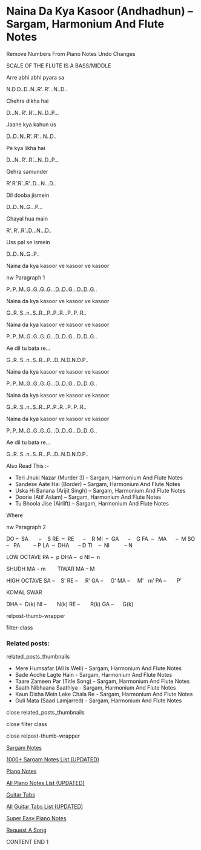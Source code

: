 
# Naina Da Kya Kasoor (Andhadhun) – Sargam, Harmonium And Flute Notes

Remove Numbers From Piano Notes
Undo Changes

SCALE OF THE FLUTE IS A BASS/MIDDLE

Arre abhi abhi pyara sa

N.D.D..D..N..R’..R’…N..D..

Chehra dikha hai

D…N..R’..R’…N..D..P…

Jaane kya kahun us

D..D..N..R’..R’…N..D..

Pe kya likha hai

D…N..R’..R’…N..D..P…

Gehra samunder

R’.R’.R’..R’..D…N…D..

Dil dooba jismein

D..D..N..G…P…

Ghayal hua main

R’..R’..R’..D…N…D..

Uss pal se ismein

D..D..N..G..P..

Naina da kya kasoor ve kasoor ve kasoor

nw Paragraph 1

P..P..M..G..G..G..G…D..D..G…D..D..G..

Naina da kya kasoor ve kasoor ve kasoor

G..R..S..n..S..R…P..P..R…P..P..R..

Naina da kya kasoor ve kasoor ve kasoor

P..P..M..G..G..G..G…D..D..G…D..D..G..

Ae dil tu bata re…

G..R..S..n..S..R…P…D..N.D.N.D.P..

Naina da kya kasoor ve kasoor ve kasoor

P..P..M..G..G..G..G…D..D..G…D..D..G..

Naina da kya kasoor ve kasoor ve kasoor

G..R..S..n..S..R…P..P..R…P..P..R..

Naina da kya kasoor ve kasoor ve kasoor

P..P..M..G..G..G..G…D..D..G…D..D..G..

Ae dil tu bata re…

G..R..S..n..S..R…P…D..N.D.N.D.P..

Also Read This :-

* Teri Jhuki Nazar (Murder 3) – Sargam, Harmonium And Flute Notes
* Sandese Aate Hai (Border) – Sargam, Harmonium And Flute Notes
* Uska Hi Banana (Arijit Singh) – Sargam, Harmonium And Flute Notes
* Doorie (Atif Aslam) – Sargam, Harmonium And Flute Notes
* Tu Bhoola Jise (Airlift) – Sargam, Harmonium And Flute Notes

Where

nw Paragraph 2

DO –  SA       –    S
RE  –  RE      –    R
MI  –  GA      –    G
FA  –   MA      –  M
SO  –   PA         – P
LA  –  DHA      – D
TI    –  NI          – N

LOW OCTAVE
PA –  p
DHA –  d
NI –  n

SHUDH MA – m        TIWAR MA – M

HIGH OCTAVE
SA –    S’
RE –     R’
GA –     G’
MA –     M’   m’
PA –       P’

KOMAL SWAR

DHA –  D(k)
NI –       N(k)
RE –       R(k)
GA –      G(k)

relpost-thumb-wrapper

filter-class

### Related posts:

related_posts_thumbnails

* Mere Humsafar (All Is Well) - Sargam, Harmonium And Flute Notes
* Bade Acche Lagte Hain - Sargam, Harmonium And Flute Notes
* Taare Zameen Par (Title Song) - Sargam, Harmonium And Flute Notes
* Saath Nibhaana Saathiya - Sargam, Harmonium And Flute Notes
* Kaun Disha Mein Leke Chala Re - Sargam, Harmonium And Flute Notes
* Guli Mata (Saad Lamjarred) - Sargam, Harmonium And Flute Notes

close related_posts_thumbnails

close filter class

close relpost-thumb-wrapper

[Sargam Notes](https://www.notationsworld.com/sargam-notes.html)

[1000+ Sargam Notes List (UPDATED)](https://www.notationsworld.com/all-songs-list-sargam-notes.html)

[Piano Notes](https://www.notationsworld.com/piano-notes.html)

[All Piano Notes List (UPDATED)](https://www.notationsworld.com/all-songs-list-piano-notes.html)

[Guitar Tabs](https://www.notationsworld.com/guitar-tabs.html)

[All Guitar Tabs List (UPDATED)](https://www.notationsworld.com/all-songs-list-guitar-tabs.html)

[Super Easy Piano Notes](https://studywall.in/)

[Request A Song](https://www.notationsworld.com/request-a-song.html)

CONTENT END 1

